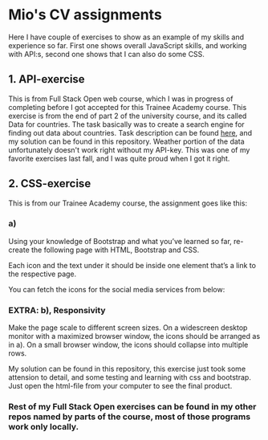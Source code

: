 # Mio's CV assignments
Here I have couple of exercises to show as an example of my skills and experience so far. First one shows overall JavaScript skills, and working with API:s, second one shows that I can also do some CSS.

## 1. API-exercise
This is from Full Stack Open web course, which I was in progress of completing before I got accepted for this Trainee Academy course. 
This exercise is from the end of part 2 of the university course, and its called Data for countries. The task basically was to create a search engine for finding out data about countries. Task description can be found [here](https://fullstackopen.com/en/part2/adding_styles_to_react_app#exercises-2-18-2-20), and my solution can be found in this repository. Weather portion of the data unfortunately doesn't work right without my API-key. This was one of my favorite exercises last fall, and I was quite proud when I got it right.

## 2. CSS-exercise
This is from our Trainee Academy course, the assignment goes like this: 

### a)

Using your knowledge of Bootstrap and what you’ve learned so far, re-create the following page with HTML, Bootstrap and CSS.

Each icon and the text under it should be inside one element that’s a link to the respective page.

You can fetch the icons for the social media services from below:

### EXTRA: b), Responsivity

Make the page scale to different screen sizes. On a widescreen desktop monitor with a maximized browser window, the icons should be arranged as in a). On a small browser window, the icons should collapse into multiple rows.

My solution can be found in this repository, this exercise just took some attension to detail, and some testing and learning with css and bootstrap. Just open the html-file from your computer to see the final product. 

### Rest of my Full Stack Open exercises can be found in my other repos named by parts of the course, most of those programs work only locally.
